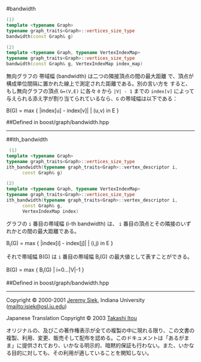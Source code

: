 #bandwidth
```cpp
(1)
template <typename Graph>
typename graph_traits<Graph>::vertices_size_type
bandwidth(const Graph& g)

(2)
template <typename Graph, typename VertexIndexMap>
typename graph_traits<Graph>::vertices_size_type
bandwidth(const Graph& g, VertexIndexMap index_map)
```

無向グラフの 帯域幅 (bandwidth) は二つの隣接頂点の間の最大距離 で、頂点が構成単位間隔に置かれた線上で測定された距離である。別の言い方を すると、 もし無向グラフの頂点 `G=(V,E)` に各々 `0` から `|V| - 1` までの `index[v]` によって与えられる添え字が割り当てられているなら、`G` の帯域幅は以下である：


B(G) = max { |index[u] - index[v]|  | (u,v) in E }


##Defined in
boost/graph/bandwidth.hpp


***
##ith_bandwidth

```cpp
 (1)
template <typename Graph>
typename graph_traits<Graph>::vertices_size_type
ith_bandwidth(typename graph_traits<Graph>::vertex_descriptor i,
      const Graph& g)

(2)
template <typename Graph, typename VertexIndexMap>
typename graph_traits<Graph>::vertices_size_type
ith_bandwidth(typename graph_traits<Graph>::vertex_descriptor i,
      const Graph& g,
      VertexIndexMap index)
```

グラフの `i` 番目の帯域幅 (i-th bandwidth) は、 `i` 番目の頂点とその隣接のいずれかとの間の最大距離である。

B<sub>i</sub>(G) = max { |index[i] - index[j]|  | (i,j) in E }


それで帯域幅 B(G) は `i` 番目の帯域幅 B<sub>i</sub>(G) の最大値として表すことができる。

B(G) = max { B<sub>i</sub>(G)   | i=0...|V|-1 }


##Defined in
boost/graph/bandwidth.hpp 


***
Copyright © 2000-2001 [Jeremy Siek](http://www.boost.org/doc/libs/1_31_0/people/jeremy_siek.htm), Indiana University (<mailto:jsiek@osl.iu.edu>)

Japanese Translation Copyright © 2003 [Takashi Itou](mailto:takashi-it@po6.nsk.ne.jp)

オリジナルの、及びこの著作権表示が全ての複製の中に現れる限り、この文書の複製、利用、変更、販売そして配布を認める。このドキュメントは「あるがまま」に提供されており、いかなる明示的、暗黙的保証も行わない。また、いかなる目的に対しても、その利用が適していることを関知しない。

